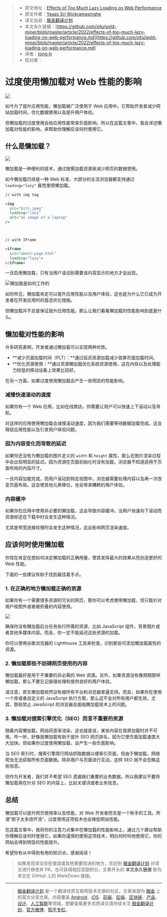 > * 原文地址：[Effects of Too Much Lazy Loading on Web Performance](https://blog.bitsrc.io/effects-of-too-much-lazy-loading-on-performance-4dbe8df33c37)
> * 原文作者：[Yasas Sri Wickramasinghe](https://medium.com/@yasassri)
> * 译文出自：[掘金翻译计划](https://github.com/xitu/gold-miner)
> * 本文永久链接：[https://github.com/xitu/gold-miner/blob/master/article/2022/effects-of-too-much-lazy-loading-on-web-performance.md](https://github.com/xitu/gold-miner/blob/master/article/2022/effects-of-too-much-lazy-loading-on-web-performance.md)
> * 译者：[tong-h](https://github.com/Tong-H)
> * 校对者：

# 过度使用懒加载对 Web 性能的影响

![](https://cdn-images-1.medium.com/max/5856/0*u6JBhsu5xQWO8ZfH.jpg)

如今为了提升应用性能，懒加载被广泛使用于 Web 应用中。它帮助开发者减少网站加载时间，优化数据使用以及提升用户体验。

但懒加载的过度使用会给应用性能带来负面影响。所以在这篇文章中，我会详述懒加载对性能的影响，来帮助你理解应该何时使用它。

## 什么是懒加载？

![](https://cdn-images-1.medium.com/max/4320/0*CUGBWo-mhr1DT-wY.png)

懒加载是一种便利的技术，通过按需加载资源来减少网页的数据使用。

如今懒加载已经是一种 Web 标准，大部分的主流浏览器都支持通过  `loading="lazy"` 属性使用懒加载。

```html
// with img tag

<img 
  src="bits.jpeg" 
  loading="lazy" 
  alt="an image of a laptop" 
/>



// with IFrame

<iframe 
  src="about-page.html" 
  loading="lazy">
</iframe>
```

一旦启用懒加载，只有当用户滚动到需要该内容显示的地方才会出现。

![**懒加载是如何工作的**](https://miro.medium.com/proxy/1*hG44JzeROyaiqZteU6Kr8A.gif)

如你所见，懒加载肯定可以提升应用性能以及用户体验，这也是为什么它已成为开发者在开发应用时的首选优化措施。

但懒加载并不总是保证提升应用性能。那么让我们看看懒加载的性能影响到底是什么。

## 懒加载对性能的影响

许多研究表明，开发者通过懒加载可以实现两种优势。

* **减少页面加载时间（PLT）：**通过延迟资源加载减少首屏页面加载时间。
* **优化资源使用：**通过资源懒加载优化系统资源使用，这在内存以及处理能力较低的移动设备上效果比较好。

在另一方面，如果过度使用懒加载会产生一些明显的性能影响。

### 减慢快速滚动的速度

如果你有一个 Web 应用，比如在线商店，你需要让用户可以快速上下滚动以及导航。

对这样的应用使用懒加载会减慢滚动速度，因为我们需要等待数据加载完成。这会降低应用性能以及引发用户体验问题。

### 因为内容变化而导致的延迟

如果你还没有为懒加载的图片定义的 `width` 和 `height` 属性，那么在图片渲染过程中会出现明显的延迟。因为资源在页面初始化时没有加载，浏览器不知道适用于页面布局的内容尺寸。

一旦内容加载完成，而用户滚动到特定视图中，浏览器需要处理内容以及再一次改变页面布局。这会使其他元素移位，也会带来糟糕的用户体验。

### 内容缓冲

如果你在应用中使用非必要的懒加载，这会导致内容缓冲。当用户快速向下滚动而资源却还在下载中时会发生这种情况。

尤其是带宽连接较慢时会发生这种情况，这会影响网页渲染速度。

## 应该何时使用懒加载

你现在肯定在想如何决定懒加载的正确用量，使其发挥最大的效果从而创造更好的 Web 性能。

下面的一些建议有助于找到最佳着手点。

### 1. 在正确的地方懒加载正确的资源

如果你有一个需要很多资源的冗长的网页，那你可以考虑使用懒加载，但只能针对用户视图外或者被折叠的内容使用。

![](https://cdn-images-1.medium.com/max/2410/0*xq-umzzOZLKPagKn.png)

确保你没有懒加载后台任务执行所需的资源，比如 JavaScript 组件，背景图片或者其他多媒体内容。而且，你一定不能延迟这些资源的加载。

你可以使用谷歌浏览器的 Lighthouse 工具来检查，识别那些可添加懒加载属性的资源。

### 2. 懒加载那些不妨碍网页使用的内容

懒加载最好是用于不重要的非必需的 Web 资源。另外，如果资源没有像预期那样懒加载，那么不要忘记报错处理和提供良好的用户体验。

请注意，原生懒加载依然没有被所有平台和浏览器普遍支持。而且，如果你在使用一个库或者自定义的 JavaScript 执行方案，那么这不会对所有用户都生效。尤其，那些禁止 JavaScript 的浏览器会面临懒加载技术上的问题。

### 3. 懒加载对搜索引擎优化（SEO）而言不重要的资源

随着内容懒加载，网站将逐渐渲染，这也就是说，某些内容在首屏加载时并不可用。咋一听，好像是懒加载有助于提升 SEO 网页排名，因为它使页面加载速度大大加快。但如果你过度使用懒加载，会产生一些负面影响。

当 SEO 索引时，搜索引擎爬行网站抓取数据以便索引页面，但由于懒加载，网络爬虫无法获取所有页面数据。除非用户与页面进行互动，这样 SEO 就不会忽略这些信息。

但作为开发者，我们并不希望 SEO 遗漏我们重要的业务数据。所以我建议不要将懒加载用在针对 SEO 的内容上，比如关键词或者业务信息。

## 总结

懒加载可以提升网页使用率以及性能，对 Web 开发者而言是一个称手的工具。所谓“厨子太多烧坏汤”，过度使用这项技术也会降低网站性能。

在这篇文章中，我将你的注意力点集中在懒加载的性能影响上，通过几个建议帮助你理解应该何时使用它。如果你谨慎的使用这项技术，明白何时何地使用它，你的网站会得到明显的性能提升。

希望你有从中得到有用的知识点，感谢阅读！

> 如果发现译文存在错误或其他需要改进的地方，欢迎到 [掘金翻译计划](https://github.com/xitu/gold-miner) 对译文进行修改并 PR，也可获得相应奖励积分。文章开头的 **本文永久链接** 即为本文在 GitHub 上的 MarkDown 链接。

---

> [掘金翻译计划](https://github.com/xitu/gold-miner) 是一个翻译优质互联网技术文章的社区，文章来源为 [掘金](https://juejin.im) 上的英文分享文章。内容覆盖 [Android](https://github.com/xitu/gold-miner#android)、[iOS](https://github.com/xitu/gold-miner#ios)、[前端](https://github.com/xitu/gold-miner#前端)、[后端](https://github.com/xitu/gold-miner#后端)、[区块链](https://github.com/xitu/gold-miner#区块链)、[产品](https://github.com/xitu/gold-miner#产品)、[设计](https://github.com/xitu/gold-miner#设计)、[人工智能](https://github.com/xitu/gold-miner#人工智能)等领域，想要查看更多优质译文请持续关注 [掘金翻译计划](https://github.com/xitu/gold-miner)、[官方微博](http://weibo.com/juejinfanyi)、[知乎专栏](https://zhuanlan.zhihu.com/juejinfanyi)。
